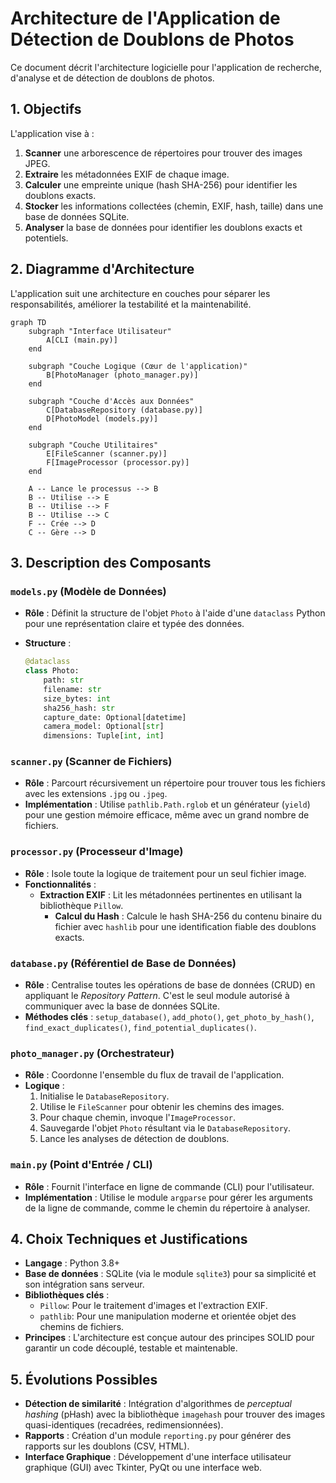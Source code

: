 # Architecture de l'Application de Détection de Doublons de Photos

Ce document décrit l'architecture logicielle pour l'application de recherche, d'analyse et de détection de doublons de photos.

## 1. Objectifs

L'application vise à :

1. **Scanner** une arborescence de répertoires pour trouver des images JPEG.
2. **Extraire** les métadonnées EXIF de chaque image.
3. **Calculer** une empreinte unique (hash SHA-256) pour identifier les doublons exacts.
4. **Stocker** les informations collectées (chemin, EXIF, hash, taille) dans une base de données SQLite.
5. **Analyser** la base de données pour identifier les doublons exacts et potentiels.

## 2. Diagramme d'Architecture

L'application suit une architecture en couches pour séparer les responsabilités, améliorer la testabilité et la maintenabilité.

```mermaid
graph TD
    subgraph "Interface Utilisateur"
        A[CLI (main.py)]
    end

    subgraph "Couche Logique (Cœur de l'application)"
        B[PhotoManager (photo_manager.py)]
    end

    subgraph "Couche d'Accès aux Données"
        C[DatabaseRepository (database.py)]
        D[PhotoModel (models.py)]
    end

    subgraph "Couche Utilitaires"
        E[FileScanner (scanner.py)]
        F[ImageProcessor (processor.py)]
    end

    A -- Lance le processus --> B
    B -- Utilise --> E
    B -- Utilise --> F
    B -- Utilise --> C
    F -- Crée --> D
    C -- Gère --> D
```

## 3. Description des Composants

### `models.py` (Modèle de Données)

- **Rôle** : Définit la structure de l'objet `Photo` à l'aide d'une `dataclass` Python pour une représentation claire et typée des données.
- **Structure** :

  ```python
  @dataclass
  class Photo:
      path: str
      filename: str
      size_bytes: int
      sha256_hash: str
      capture_date: Optional[datetime]
      camera_model: Optional[str]
      dimensions: Tuple[int, int]
  ```

### `scanner.py` (Scanner de Fichiers)

- **Rôle** : Parcourt récursivement un répertoire pour trouver tous les fichiers avec les extensions `.jpg` ou `.jpeg`.
- **Implémentation** : Utilise `pathlib.Path.rglob` et un générateur (`yield`) pour une gestion mémoire efficace, même avec un grand nombre de fichiers.

### `processor.py` (Processeur d'Image)

- **Rôle** : Isole toute la logique de traitement pour un seul fichier image.
- **Fonctionnalités** :
  - **Extraction EXIF** : Lit les métadonnées pertinentes en utilisant la bibliothèque `Pillow`.
    - **Calcul du Hash** : Calcule le hash SHA-256 du contenu binaire du fichier avec `hashlib` pour une identification fiable des doublons exacts.

### `database.py` (Référentiel de Base de Données)

- **Rôle** : Centralise toutes les opérations de base de données (CRUD) en appliquant le *Repository Pattern*. C'est le seul module autorisé à communiquer avec la base de données SQLite.
- **Méthodes clés** : `setup_database()`, `add_photo()`, `get_photo_by_hash()`, `find_exact_duplicates()`, `find_potential_duplicates()`.

### `photo_manager.py` (Orchestrateur)

- **Rôle** : Coordonne l'ensemble du flux de travail de l'application.
- **Logique** :
    1. Initialise le `DatabaseRepository`.
    2. Utilise le `FileScanner` pour obtenir les chemins des images.
    3. Pour chaque chemin, invoque l'`ImageProcessor`.
    4. Sauvegarde l'objet `Photo` résultant via le `DatabaseRepository`.
    5. Lance les analyses de détection de doublons.

### `main.py` (Point d'Entrée / CLI)

- **Rôle** : Fournit l'interface en ligne de commande (CLI) pour l'utilisateur.
- **Implémentation** : Utilise le module `argparse` pour gérer les arguments de la ligne de commande, comme le chemin du répertoire à analyser.

## 4. Choix Techniques et Justifications

- **Langage** : Python 3.8+
- **Base de données** : SQLite (via le module `sqlite3`) pour sa simplicité et son intégration sans serveur.
- **Bibliothèques clés** :
  - `Pillow`: Pour le traitement d'images et l'extraction EXIF.
  - `pathlib`: Pour une manipulation moderne et orientée objet des chemins de fichiers.
- **Principes** : L'architecture est conçue autour des principes SOLID pour garantir un code découplé, testable et maintenable.

## 5. Évolutions Possibles

- **Détection de similarité** : Intégration d'algorithmes de *perceptual hashing* (pHash) avec la bibliothèque `imagehash` pour trouver des images quasi-identiques (recadrées, redimensionnées).
- **Rapports** : Création d'un module `reporting.py` pour générer des rapports sur les doublons (CSV, HTML).
- **Interface Graphique** : Développement d'une interface utilisateur graphique (GUI) avec Tkinter, PyQt ou une interface web.
